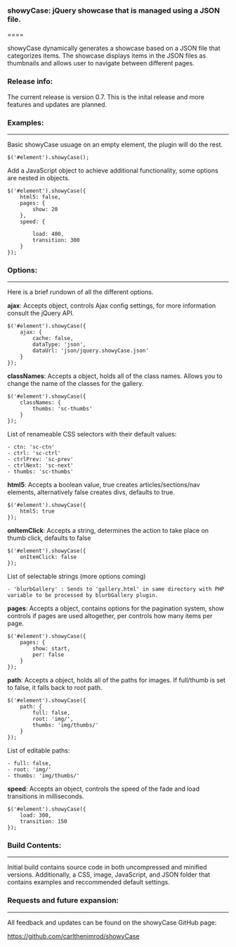 ### showyCase: jQuery showcase that is managed using a JSON file.
====

showyCase dynamically generates a showcase based on a JSON file that categorizes items. The showcase displays items in the JSON files as thumbnails and allows user to navigate between different pages.


### Release info:

The current release is version 0.7. This is the inital release and more features and updates are planned.


### Examples:
----

Basic showyCase usuage on an empty element, the plugin will do the rest.

	$('#element').showyCase();

Add a JavaScript object to achieve additional functionality, some options are nested in objects.

	$('#element').showyCase({
		html5: false,
		pages: {
			show: 20
		},
		speed: {

			load: 400,
			transition: 300
		}
	});


### Options:
----

Here is a brief rundown of all the different options.

**ajax**: Accepts object, controls Ajax config settings, for more information consult the jQuery API.

	$('#element').showyCase({
		ajax: {
			cache: false,
			dataType: 'json',
			dataUrl: 'json/jquery.showyCase.json'
		}
	});

**classNames**: Accepts a object, holds all of the class names. Allows you to change the name of the classes for the gallery.

	$('#element').showyCase({
		classNames: {
			thumbs: 'sc-thumbs'
		}
	});

List of renameable CSS selectors with their default values:

	- ctn: 'sc-ctn'
	- ctrl: 'sc-ctrl'
	- ctrlPrev: 'sc-prev'
	- ctrlNext: 'sc-next'
	- thumbs: 'sc-thumbs'

**html5**: Accepts a boolean value, true creates articles/sections/nav elements, alternatively false creates divs, defaults to true.

	$('#element').showyCase({
		html5: true
	});

**onItemClick**: Accepts a string, determines the action to take place on thumb click, defaults to false

	$('#element').showyCase({
		onItemClick: false
	});

List of selectable strings (more options coming)

	- 'blurbGallery' : Sends to 'gallery.html' in same directory with PHP variable to be processed by blurbGallery plugin.

**pages**: Accepts a object, contains options for the pagination system, show controls if pages are used altogether, per controls how many items per page.

	$('#element').showyCase({
		pages: {
			show: start,
			per: false
		}
	});

**path**: Accepts a object, holds all of the paths for images. If full/thumb is set to false, it falls back to root path.

	$('#element').showyCase({
		path: {
			full: false,
			root: 'img/',
			thumbs: 'img/thumbs/'
		}
	});

List of editable paths:

	- full: false,
	- root: 'img/'
	- thumbs: 'img/thumbs/'

**speed**: Accepts an object, controls the speed of the fade and load transitions in milliseconds.

	$('#element').showyCase({
		load: 300,
		transition: 150
	});


### Build Contents:
----
Initial build contains source code in both uncompressed and minified versions. Additionally, a CSS, image, JavaScript, and JSON folder that contains examples and reccommended default settings.


### Requests and future expansion:
----
All feedback and updates can be found on the showyCase GitHub page:

https://github.com/carlthenimrod/showyCase